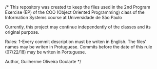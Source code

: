 /*
This repository was created to keep the files used in the 2nd Program Exercise (EP) of the COO (Object Oriented Programming) 
class of the Information Systems course at Universidade de São Paulo

Currently, this project may continue independently of the classes and its original purpose. 

Rules: 
1-Every commit description must be writen in English. The files' names may be writen in Protuguese. Commits before the date of 
this rule (07/22/18) may be writen in Portuguese.

Author, Guilherme Oliveira Goularte
*/
